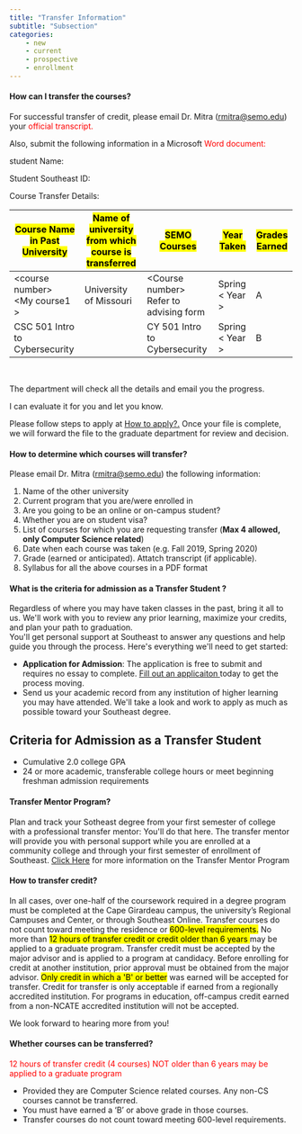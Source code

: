 ```yaml
---
title: "Transfer Information"
subtitle: "Subsection"
categories:
    - new
    - current
    - prospective
    - enrollment
---
```

#### How can I transfer the courses?

 For successful transfer of credit, please email Dr. Mitra (rmitra@semo.edu) your <font color="red">official transcript. </font>
 
 Also, submit the following information in a Microsoft <font color="red"> Word document: </font>

 
 student Name: 


 Student Southeast ID: 


 Course Transfer Details:

<table class="table">
<thead>
  <tr>
    <th><mark>Course Name in Past University</mark></th>
    <th><mark>Name of university from which course is transferred</mark></th>
    <th><mark>SEMO Courses</mark></th>
    <th><mark>Year Taken</mark></th>
    <th><mark>Grades Earned</mark></th>

  </tr>
  </thead>
  <tbody>
  <tr>
    <td>&lt;course number&gt; <br> &lt;My course1 &gt;</td>
    <td>University of Missouri</td>
    <td>&lt;Course number&gt; Refer to advising form</td>
    <td>Spring &lt; Year &gt; </td>
    <td>A</td>

  </tr>
  <tr>
    <td>CSC 501 Intro to Cybersecurity</td>
    <td>                            </td>
    <td>CY 501 Intro to Cybersecurity</td>
    <td>Spring &lt; Year &gt;</td>
    <td>B</td>
  </tr>
   </tbody>
</table>
<br>


The department will check all the details and email you the progress.


I can evaluate it for you and let you know.

Please follow steps to apply at <a href="https://semo.edu/admissions/how-to-apply/index.html" target="blank">How to apply?.</a> Once your file is complete, we will forward the file to the graduate department for review and decision.



#### How to determine which courses will transfer?


Please email Dr. Mitra (rmitra@semo.edu) the following information: 
1. Name of the other university 
2. Current program that you are/were enrolled in 
3. Are you going to be an online or on-campus student? 
4. Whether you are on student visa? 
5. List of courses for which you are requesting transfer (**Max 4 allowed, only Computer Science related**) 
6. Date when each course was taken (e.g. Fall 2019, Spring 2020)
7. Grade (earned or anticipated). Attatch transcript (if applicable). 
8. Syllabus for all the above courses in a PDF format

#### What is the criteria for admission as a Transfer Student ?

Regardless of where you may have taken classes in the past, bring it all to us. We'll work with you to review any prior learning, maximize your credits, and plan your path to graduation. 
<br>
You'll get personal support at Southeast to answer any questions and help guide you through the process. Here's everything we'll need to get started:
- **Application for Admission**: The application is free to submit and requires no essay to complete.
 <a href="https://app.semoadmissions.org/" target="blank"> Fill out an applicaiton </a> today to get the process moving.
- Send us your academic record from any institution of higher learning you may have attended. We'll take a look and work to apply as much as possible toward your Southeast degree.

## Criteria for Admission as a Transfer Student 
- Cumulative 2.0 college GPA
- 24 or more academic, transferable college hours or meet beginning freshman admission requirements

#### Transfer Mentor Program?

Plan and track your Sotheast degree from your first semester of college with a professional transfer mentor: You'll do that here. The transfer mentor will provide you with personal support while you are enrolled at a community college and through your first semester of enrollment of Southeast.
<a href="https://semo.edu/admissions/requirements/transfer-mentor.html" target="blank">Click Here</a> for more information on the Transfer Mentor Program 

#### How to transfer credit?

In all cases, over one-half of the coursework required in a degree program must be completed at the Cape Girardeau campus, the university’s Regional Campuses and Center, or through Southeast Online. Transfer courses do not count toward meeting the residence or <mark>600-level requirements.</mark> No more than <mark>12 hours of transfer credit or credit older than 6 years </mark> may be applied to a graduate program. Transfer credit must be accepted by the major advisor and is applied to a program at candidacy. Before enrolling for credit at another institution, prior approval must be obtained from the major advisor. <mark>Only credit in which a 'B' or better</mark> was earned will be accepted for transfer. Credit for transfer is only acceptable if earned from a regionally accredited institution. For programs in education, off-campus credit earned from a non-NCATE accredited institution will not be accepted.

<!-- **Source**: <a href="https://semo.edu/pdf/Grad-GradBulletin201819.pdf" target="blank" >https://semo.edu/pdf/Grad-GradBulletin201819.pdf</a> -->

We look forward to hearing more from you!

#### Whether courses can be transferred?

<font color="red"> 12 hours of transfer credit (4 courses) NOT older than 6 years may be applied to a graduate program </font> <br> 
- Provided they are Computer Science related courses. Any non-CS courses cannot be transferred. 
- You must have earned a ‘B’ or above grade in those courses. 
- Transfer courses do not count toward meeting 600-level requirements.
